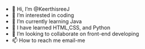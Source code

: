 - 👋 Hi, I’m @KeerthisreeJ
- 👀 I’m interested in coding
- 🌱 I’m currently learning Java
- 🌱 I have learned HTML,CSS, and Python
- 💞️ I’m looking to collaborate on front-end developing
- 📫 How to reach me email-me 

<!---
KeerthisreeJ/KeerthisreeJ is a ✨ special ✨ repository because it has an entire working flight Booking System. its a personal and Special project to me 
--->
